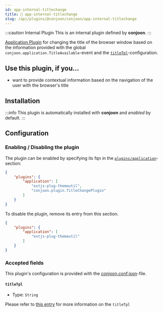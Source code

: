 ```yaml
---
id: app-internal-titlechange
title: 🐝 app-internal-titlechange
slug: /api/plugins/@conjoon/conjoon/app-internal-titlechange
---
```


:::caution Internal Plugin
This is an internal plugin defined by **conjoon**. 
:::

[Application Plugin](/docs/plugins/overview.md#application-plugins) for changing the title of the browser window based on the information provided with the global `conjoon.application.TitleAvailable`-event and the [`titleTpl`](/docs/conjoon.conf.json.md#application-titleTpl)-configuration.


## Use this plugin, if you...
- want to provide contextual information based on the navigation of the user with the browser's title

## Installation

:::info
This plugin is automatically installed with **conjoon** and _enabled_ by default.
:::


## Configuration

### Enabling / Disabling the plugin

The plugin can be enabled by specifying its fqn in the [`plugins/application`](/docs/conjoon.conf.json.md#plugins-application)-section:

```json title=conjoon.conf.json
{
    "plugins": {
        "application": [
            "extjs-plug-themeutil",
            "conjoon.plugin.TitleChangePlugin"
        ]
    }
}
```

To disable the plugin, remove its entry from this section.


```json title=conjoon.conf.json
{
    "plugins": {
        "application": [
            "extjs-plug-themeutil"
        ]
    }
}
```

### Accepted fields

This plugin's configuration is provided with the [conjoon.conf.json](/docs/conjoon.conf.json.md)-file.

#### `titleTpl`
- Type: `String`

Please refer to [this entry](/docs/conjoon.conf.json.md#application-titleTpl) for more information on the `titleTpl`
